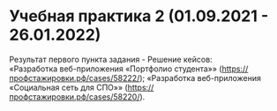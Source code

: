 # Учебная практика 2 (01.09.2021 - 26.01.2022)

Результат первого пункта задания - Решение кейсов: <br>
«Разработка веб-приложения «Портфолио студента»» (https://профстажировки.рф/cases/58222/);
«Разработка веб-приложения «Социальная сеть для СПО»» (https://профстажировки.рф/cases/58220/).
